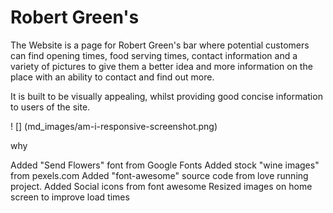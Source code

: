 # Robert Green's

The Website is a page for Robert Green's bar where potential customers can find opening times, food serving times, contact information and a variety of pictures to give them a better idea and more information on the place with an ability to contact and find out more. 

It is built to be visually appealing, whilst providing good concise information to users of the site. 

! [] (md_images/am-i-responsive-screenshot.png)

why





















 Added "Send Flowers" font from Google Fonts 
Added stock "wine images" from pexels.com
Added "font-awesome" source code from love running project.
Added Social icons from font awesome
Resized images on home screen to improve load times



